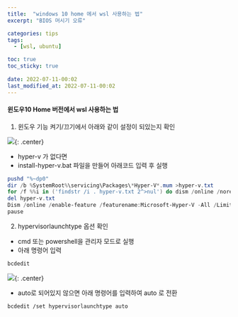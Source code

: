 ```yaml
---
title:  "windows 10 home 에서 wsl 사용하는 법"
excerpt: "BIOS 머시기 오류"

categories: tips
tags:
  - [wsl, ubuntu]

toc: true
toc_sticky: true
 
date: 2022-07-11-00:02
last_modified_at: 2022-07-11-00:02
---
```


#### 윈도우10 Home 버전에서 wsl 사용하는 법

1. 윈도우 기능 켜기/끄기에서 아래와 같이 설정이 되있는지 확인

![](../../assets/images/20220711-182009.png){: .center}

- hyper-v 가 없다면 
- install-hyper-v.bat 파일을 만들어 아래코드 입력 후 실행

```powershell
pushd "%~dp0"
dir /b %SystemRoot%\servicing\Packages\*Hyper-V*.mum >hyper-v.txt
for /f %%i in ('findstr /i . hyper-v.txt 2^>nul') do dism /online /norestart /add-package:"%SystemRoot%\servicing\Packages\%%i"
del hyper-v.txt
Dism /online /enable-feature /featurename:Microsoft-Hyper-V -All /LimitAccess /ALL
pause
```
2. hypervisorlaunchtype 옵션 확인

- cmd 또는 powershell을 관리자 모드로 실행
- 아래 명령어 입력

```bash
bcdedit
```

![](../../assets/images/20220711-182636.png){: .center}

- auto로 되어있지 않으면 아래 명령어를 입력하여 auto 로 전환

```bash
bcdedit /set hypervisorlaunchtype auto
```

